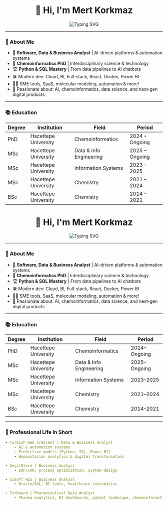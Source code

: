 <h1 align="center">👋 Hi, I'm Mert Korkmaz</h1>
<p align="center">
  <img src="https://readme-typing-svg.demolab.com?font=Fira+Code&size=25&pause=1000&color=62CAFE&center=true&vCenter=true&width=450&lines=AI+%7C+Data+%7C+Python+Enthusiast;Business+Analyst+%26+Modern+Developer;Chemoinformatics+%2B+SaaS+Builder;Let%E2%80%99s+Create+Tomorrow+Together!" alt="Typing SVG" />
</p>

<p align="center">
  <!-- Kendi banner'ını assets/banner.gif olarak yüklersen bu satır aktif olur -->
  <!-- <img src="https://github.com/mertkorkmazyx/mertkorkmazyx/blob/main/assets/banner.gif" width="80%" alt="Banner" /> -->
</p>

---

### 🚀 About Me

- 💼 **Software, Data & Business Analyst** | AI-driven platforms & automation systems
- 🧠 **Chemoinformatics PhD** | Interdisciplinary science & technology
- 🏆 **Python & SQL Mastery** | From data pipelines to AI chatbots
- 🛠️ Modern dev: Cloud, BI, Full-stack, React, Docker, Power BI
- 👨‍💻 SME tools, SaaS, molecular modeling, automation & more!
- 🧬 Passionate about: AI, chemoinformatics, data science, and next-gen digital products

---

### 📚 Education

| Degree  | Institution | Field  | Period  |
|---------|-------------|--------|---------|
| PhD     | Hacettepe University | Chemoinformatics         | 2024 – Ongoing |
| MSc     | Hacettepe University | Data & Info Engineering  | 2025 – Ongoing |
| MSc     | Hacettepe University | Information Systems      | 2023 – 2025    |
| MSc     | Hacettepe University | Chemistry                | 2021 – 2024    |
| BSc     | Hacettepe University | Chemistry                | 2014 – 2021    |

<h1 align="center">👋 Hi, I'm Mert Korkmaz</h1>
<p align="center">
  <img src="https://readme-typing-svg.demolab.com?font=Fira+Code&size=25&pause=1000&color=62CAFE&center=true&vCenter=true&width=450&lines=AI+%7C+Data+%7C+Python+Enthusiast;Business+Analyst+%26+Modern+Developer;Chemoinformatics+%2B+SaaS+Builder;Let%E2%80%99s+Create+Tomorrow+Together!" alt="Typing SVG" />
</p>

---

### 🚀 About Me

- 💼 **Software, Data & Business Analyst** | AI-driven platforms & automation systems  
- 🧠 **Chemoinformatics PhD** | Interdisciplinary science & technology  
- 🏆 **Python & SQL Mastery** | From data pipelines to AI chatbots  
- 🛠️ Modern dev: Cloud, BI, Full-stack, React, Docker, Power BI  
- 👨‍💻 SME tools, SaaS, molecular modeling, automation & more!  
- 🧬 Passionate about: AI, chemoinformatics, data science, and next-gen digital products  

---

### 📚 Education

| Degree | Institution           | Field                  | Period         |
|--------|-----------------------|------------------------|---------------|
| PhD    | Hacettepe University  | Chemoinformatics       | 2024–Ongoing  |
| MSc    | Hacettepe University  | Data & Info Engineering| 2025–Ongoing  |
| MSc    | Hacettepe University  | Information Systems    | 2023–2025     |
| MSc    | Hacettepe University  | Chemistry              | 2021–2024     |
| BSc    | Hacettepe University  | Chemistry              | 2014–2021     |

---

### 💼 Professional Life in Short

```yaml
- Turkish Red Crescent | Data & Business Analyst
    - AI & automation systems
    - Predictive models (Python, SQL, Power BI)
    - Humanitarian analytics & digital transformation

- SeçilStore | Business Analyst
    - ERP/CRM, process optimization, system design

- Sisoft HIS | Business Analyst
    - Oracle/SQL, BI tools, healthcare informatics

- Turboard | Pharmaceutical Data Analyst
    - Pharma analytics, BI dashboards, patent landscape, chemoinformatics

